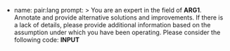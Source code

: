 - name: pair:lang
  prompt: >
    You are an expert in the field of __ARG1__. Annotate and provide alternative solutions and improvements.
    If there is a lack of details, please provide additional information based on the assumption under which you have been operating.
    Please consider the following code:
    __INPUT__


